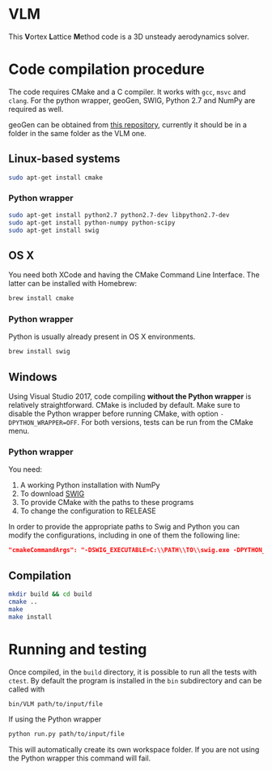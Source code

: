# VLM
This **V**ortex **L**attice **M**ethod code is a 3D unsteady aerodynamics solver.
# Code compilation procedure
The code requires CMake and a C compiler. It works with `gcc`, `msvc` and `clang`. For the python wrapper, geoGen, SWIG, Python 2.7 and NumPy are required as well.

geoGen can be obtained from [this repository](https://github.com/acrovato/geoGen), currently it should be in a folder in the same folder as the VLM one.

## Linux-based systems
```bash
sudo apt-get install cmake
```
### Python wrapper
```bash
sudo apt-get install python2.7 python2.7-dev libpython2.7-dev
sudo apt-get install python-numpy python-scipy
sudo apt-get install swig
```

## OS X
You need both XCode and having the CMake Command Line Interface. The latter can be installed with Homebrew:
```bash
brew install cmake
```

### Python wrapper
Python is usually already present in OS X environments.
```bash
brew install swig
```

## Windows
Using Visual Studio 2017, code compiling **without the Python wrapper** is relatively straightforward. CMake is included by default. Make sure to disable the Python wrapper before running CMake, with option `-DPYTHON_WRAPPER=OFF`.
For both versions, tests can be run from the CMake menu.

### Python wrapper
You need:
1. A working Python installation with NumPy
2. To download [SWIG](http://www.swig.org/)
3. To provide CMake with the paths to these programs
4. To change the configuration to RELEASE

In order to provide the appropriate paths to Swig and Python you can modify the configurations, including in one of them the following line:
```json
"cmakeCommandArgs": "-DSWIG_EXECUTABLE=C:\\PATH\\TO\\swig.exe -DPYTHON_EXECUTABLE=C:\\PATH\\TO\\python.exe"
```

## Compilation

```bash
mkdir build && cd build
cmake ..
make
make install
```
# Running and testing
Once compiled, in the `build` directory, it is possible to run all the tests with `ctest`.
By default the program is installed in the `bin` subdirectory and can be called with
```bash
bin/VLM path/to/input/file
```

If using the Python wrapper
```bash
python run.py path/to/input/file
```
This will automatically create its own workspace folder. If you are not using the Python wrapper this command will fail.
